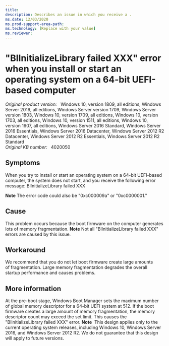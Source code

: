 ```yaml
---
title: 
description: Describes an issue in which you receive a .
ms.date: 12/03/2020
ms.prod-support-area-path: 
ms.technology: [Replace with your value]
ms.reviewer: 
---
```

# "BlInitializeLibrary failed XXX" error when you install or start an operating system on a 64-bit UEFI-based computer

_Original product version:_ &nbsp; Windows 10, version 1809, all editions, Windows Server 2019, all editions, Windows Server version 1709, Windows Server version 1803, Windows 10, version 1709, all editions, Windows 10, version 1703, all editions, Windows 10, version 1511, all editions, Windows 10, version 1607, all editions, Windows Server 2016 Standard, Windows Server 2016 Essentials, Windows Server 2016 Datacenter, Windows Server 2012 R2 Datacenter, Windows Server 2012 R2 Essentials, Windows Server 2012 R2 Standard  
_Original KB number:_ &nbsp; 4020050

## Symptoms

When you try to install or start an operating system on a 64-bit UEFI-based computer, the system does not start, and you receive the following error message:
BlInitializeLibrary failed XXX

**Note** The error code could also be "0xc000009a" or "0xc0000001." 

## Cause

This problem occurs because the boot firmware on the computer generates lots of memory fragmentation. **Note** Not all "BlInitializeLibrary failed XXX" errors are caused by this issue.

## Workaround

We recommend that you do not let boot firmware create large amounts of fragmentation. Large memory fragmentation degrades the overall startup performance and causes problems. 

## More information

At the pre-boot stage, Windows Boot Manager sets the maximum number of global memory descriptor for a 64-bit UEFI system at 512. If the boot firmware creates a large amount of memory fragmentation, the memory descriptor count may exceed the set limit. This causes the "BlInitializeLibrary failed XXX" error. **Note**  This design applies only to the current operating system releases, including Windows 10, Windows Server 2016, and Windows Server 2012 R2. We do not guarantee that this design will apply to future versions.
